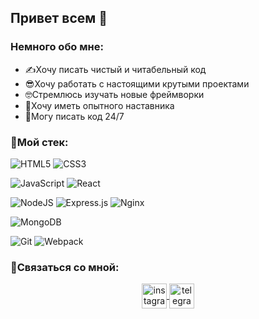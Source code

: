 ## Привет всем 👋
### Немного обо мне:
- ✍Хочу писать чистый и читабельный код
- 😎Хочу работать с настоящими крутыми проектами
- 🤓Стремлюсь изучать новые фреймворки
- 👵Хочу иметь опытного наставника
- 👻Могу писать код 24/7
### 🔨Мой стек:
![HTML5](https://img.shields.io/badge/html5-%23E34F26.svg?style=for-the-badge&logo=html5&logoColor=white)
![CSS3](https://img.shields.io/badge/css3-%231572B6.svg?style=for-the-badge&logo=css3&logoColor=white)

![JavaScript](https://img.shields.io/badge/javascript-%23323330.svg?style=for-the-badge&logo=javascript&logoColor=%23F7DF1E)
![React](https://img.shields.io/badge/react-%2320232a.svg?style=for-the-badge&logo=react&logoColor=%2361DAFB)

![NodeJS](https://img.shields.io/badge/node.js-6DA55F?style=for-the-badge&logo=node.js&logoColor=white)
![Express.js](https://img.shields.io/badge/express.js-%23404d59.svg?style=for-the-badge&logo=express&logoColor=%2361DAFB)
![Nginx](https://img.shields.io/badge/nginx-%23009639.svg?style=for-the-badge&logo=nginx&logoColor=white)

![MongoDB](https://img.shields.io/badge/MongoDB-%234ea94b.svg?style=for-the-badge&logo=mongodb&logoColor=white)

![Git](https://img.shields.io/badge/git-%23F05033.svg?style=for-the-badge&logo=git&logoColor=white)
![Webpack](https://img.shields.io/badge/webpack-%238DD6F9.svg?style=for-the-badge&logo=webpack&logoColor=black)
<h3 align="left">🤙Связаться со мной:</h3>

<p align="center">
	<a href="https://www.instagram.com/veronikacumberbatch/" target="_blank"">
		<img align="center" src="./images/contacts/instagram.svg" alt="instagram" height="40" width="40" />
	</a>
	<a href="https://t.me/veronikacumberbatch" target="_blank">
		<img align="center" src="./images/contacts/telegram.svg" alt="telegram" height="40" width="40" />
	</a>
</p>
